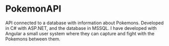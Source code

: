 # PokemonAPI
API connected to a database with information about Pokemons. Developed in C# with ASP.NET, and the database in MSSQL. I have developed with Angular a small user system where they can capture and fight with the Pokemons between them.
